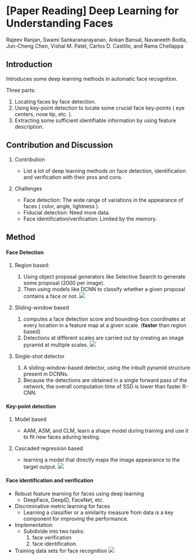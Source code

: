 # **[Paper Reading]** Deep Learning for Understanding Faces

Rajeev Ranjan, Swami Sankaranarayanan, Ankan Bansal, Navaneeth Bodla, Jun-Cheng Chen, Vishal M. Patel, Carlos D. Castillo, and Rama Chellappa

## Introduction
Introduces some deep learning methods in automatic face recognition.

Three parts:
1. Locating faces by face detection.
2. Using key-point detection to locate some crucial face key-points ( eye centers, nose tip, etc. ).
3. Extracting some sufficient identifiable information by using feature description.
## Contribution and Discussion

1. Contribution
    * List a lot of deep learning methods on face detection, identification and verification with their pros and cons.

2. Challenges
    * Face detection: The wide range of variations in the appearance of faces ( color, angle, lightness ).
    * Fiducial detection: Need more data.
    * Face identification/verification: Limited by the memory. 



## Method

#### Face Detection
1. Region based:
    1. Using object proposal generators like Selective Search to generate some proposal (2000 per image).
    2. Then using models like DCNN to classify whether a given proposal contains a face or not.
    ![](https://i.imgur.com/Ba9tkPJ.png)

2. Sliding-window based
    1. computes a face detection score and bounding-box coordinates at every location in a feature map at a given scale. (**faster** than region based)
    2. Detections at different scales are carried out by creating an image pyramid at multiple scales.
    ![](https://i.imgur.com/z0ifsUe.png)

3. Single-shot detector
    1. A sliding-window-based detector, using the inbuilt pyramid structure  present in DCNNs.  
    2. Because the detections are obtained in a single forward pass of the  network, the overall computation time of SSD is lower than faster R-CNN.

#### Key-point detection
1. Model based
    * AAM, ASM, and CLM, learn a shape model during training and use it to fit new faces aduring  testing. 
    

2. Cascaded regression based
    * learning a model that directly maps the image appearance to the target output.
    ![](https://i.imgur.com/qWKeGSF.png)

#### Face identification and verification
* Robust feature learning for faces using deep learning
    * DeepFace, DeepID, FaceNet, etc.
* Discriminative metric learning for faces
    * Learning a classifier or a similarity measure from data is a key component for improving the performance. 
* Implementation
    * Subdivide into two tasks:
        1. face verification 
        2. face identification.
* Training data sets for face recognition
![](https://i.imgur.com/95TWZRU.png)
